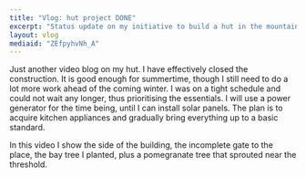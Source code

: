 ```yaml
---
title: "Vlog: hut project DONE"
excerpt: "Status update on my initiative to build a hut in the mountains of Cyprus. I finalised the shelter and it is 'good enough' for now."
layout: vlog
mediaid: "ZEfpyhvNh_A"
---
```


Just another video blog on my hut.  I have effectively closed the
construction.  It is good enough for summertime, though I still need
to do a lot more work ahead of the coming winter.  I was on a tight
schedule and could not wait any longer, thus prioritising the
essentials.  I will use a power generator for the time being, until I
can install solar panels.  The plan is to acquire kitchen appliances
and gradually bring everything up to a basic standard.

In this video I show the side of the building, the incomplete gate to
the place, the bay tree I planted, plus a pomegranate tree that
sprouted near the threshold.
